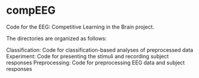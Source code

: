 # compEEG
Code for the EEG: Competitive Learning in the Brain project.

The directories are organized as follows:

Classification: Code for classification-based analyses of preprocessed data
Experiment: Code for presenting the stimuli and recording subject responses
Preprocessing: Code for preprocessing EEG data and subject responses